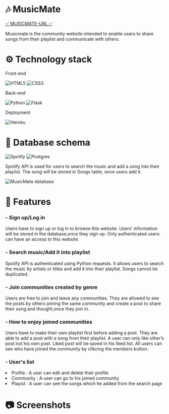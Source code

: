 # 🎶 MusicMate
[✅ MUSICMATE-URL ✅](http://musicmate-by-jenna.herokuapp.com/) 
<p> Musicmate is the community website intended to enable users to share songs from their playlist and communicate with others. </p>


# ⚙️ Technology stack 
<p> Front-end </p>

![HTML5](https://img.shields.io/badge/html5-%23E34F26.svg?style=for-the-badge&logo=html5&logoColor=white)
![CSS3](https://img.shields.io/badge/css3-%231572B6.svg?style=for-the-badge&logo=css3&logoColor=white)

<p> Back-end </p>

![Python](https://img.shields.io/badge/python-3670A0?style=for-the-badge&logo=python&logoColor=ffdd54) 
![Flask](https://img.shields.io/badge/flask-%23000.svg?style=for-the-badge&logo=flask&logoColor=white)

<p> Deployment </p>

![Heroku](https://img.shields.io/badge/heroku-%23430098.svg?style=for-the-badge&logo=heroku&logoColor=white)


# 💾 Database schema 
![Spotify](https://img.shields.io/badge/Spotify-1ED760?style=for-the-badge&logo=spotify&logoColor=white) 
![Postgres](https://img.shields.io/badge/postgres-%23316192.svg?style=for-the-badge&logo=postgresql&logoColor=white)

<p> Spotify API is used for users to search the music and add a song into their playlist. The song will be stored in Songs table, once users add it. </p>

![MusicMate database](https://user-images.githubusercontent.com/92393205/159374165-8c68c340-7000-4416-8b9b-4fa8285f6e90.png)


# 🔧 Features
### - Sign up/Log in
<p> Users have to sign up or log in to browse this website. Users’ information will be stored in the database,once they sign up. Only authenticated users can have an access to this website. </p>

### - Search music/Add it into playlist
<p> Spotify API is authenticated using Python requests. It allows users to search the music by artists or titles and add it into their playlist. Songs cannot be duplicated. </p>

### - Join communities created by genre
<p> Users are free to join and leave any communities. They are allowed to see the posts by others joining the same community and create a post to share their song and thought,once they join in. </p>

### - How to enjoy joined communities
<p> Users have to make their own playlist first before adding a post. They are able to add a post with a song from their playlist. A user can only like other’s post not his own post. Liked post will be saved in his liked list. All users can see who have joined the community by clikcing the members button. </p>

### - User's list
<li> Profile : A user can edit and delete their profile </li>
<li> Community : A user can go to his joined community </li>
<li> Playist : A user can see the songs which he added from the search page </li>

# 📷 Screenshots
